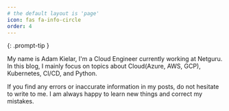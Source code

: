 ```yaml
---
# the default layout is 'page'
icon: fas fa-info-circle
order: 4
---
```


<!-- > Add Markdown syntax content to file `_tabs/about.md`{: .filepath } and it will show up on this page. -->
{: .prompt-tip }

My name is Adam Kielar, I'm a Cloud Engineer currently working at Netguru.
In this blog, I mainly focus on topics about Cloud(Azure, AWS, GCP), Kubernetes, CI/CD, and Python.

If you find any errors or inaccurate information in my posts, do not hesitate to write to me. I am always happy to learn new
things and correct my mistakes.
